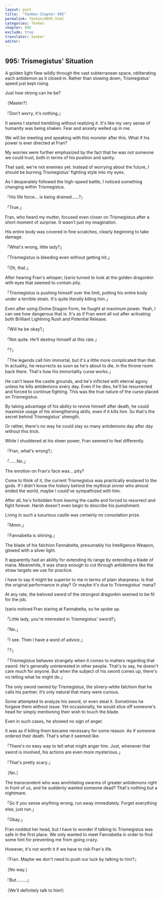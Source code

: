```yaml
---
layout: post
title:  "TenKen Chapter 995"
permalink: Tenken/0995.html
categories: TenKen
chapter: 995
exclude: true
translator: Seeker
editor: 
---
```

<h2>995: Trismegistus' Situation</h2>

A golden light flew wildly through the vast subterranean space, obliterating each antidemon as it closed in. Rather than slowing down, Trismegistus' speed just kept rising.

Just how strong can he be?

（Master?）

『Don't worry, it's nothing.』

It seems I started trembling without realizing it. It's like my very sense of humanity was being shaken. Fear and anxiety welled up in me.

We will be meeting and speaking with this monster after this. What if his power is ever directed at Fran?

My worries were further emphasized by the fact that he was not someone we could trust, both in terms of his position and sanity.

That said, we're not enemies yet. Instead of worrying about the future, I should be burning Trismegistus' fighting style into my eyes.

As I desperately followed the high-speed battle, I noticed something changing within Trismegistus.

『His life force… is being drained……?』

「True.」

Fran, who heard my mutter, focused even closer on Trismegistus after a short moment of surprise. It wasn't just my imagination.

His entire body was covered in fine scratches, clearly beginning to take damage.

「What's wrong, little lady?」

「Trismegistus is bleeding even without getting hit.」

「Oh, that.」

After hearing Fran's whisper, Izario turned to look at the golden dragonkin with eyes that seemed to contain pity.

「Trismegistus is pushing himself over the limit, putting his entire body under a terrible strain. It's quite literally killing him.」

Even after using Divine Dragon Form, he fought at maximum power. Yeah, I can see how dangerous that is. It's as if Fran went all out after activating both Brilliant Lightning Rush and Potential Release.

「Will he be okay?」

「Not quite. He'll destroy himself at this rate.」

「?」

「The legends call him immortal, but it's a little more complicated than that. In actuality, he resurrects as soon as he's about to die, in the throne room back there. That's how his immortality curse works.」

He can't leave the castle grounds, and he's inflicted with eternal agony unless he kills antidemons every day. Even if he dies, he'll be resurrected and forced to continue fighting. This was the true nature of the curse placed on Trismegistus.

By taking advantage of his ability to revive himself after death, he could maximize usage of his strengthening skills, even if it kills him. So that's the secret behind Trismegistus' strength.

Or rather, there's no way he could slay so many antidemons day after day without this trick.

While I shuddered at his sheer power, Fran seemed to feel differently.

『Fran, what's wrong?』

「……Nn.」

The emotion on Fran's face was… pity?

Come to think of it, the current Trismegistus was practically enslaved to the gods. If I didn't know the history behind the mythical sinner who almost ended the world, maybe I could've sympathized with him.

After all, he's forbidden from leaving the castle and forced to resurrect and fight forever. Harsh doesn't even begin to describe his punishment.

Living in such a luxurious castle was certainly no consolation prize.

「Mmm.」

『Fannabelta is shining.』

The blade of his falchion Fannabelta, presumably his Intelligence Weapon, glowed with a silver light.

It apparently had an ability for extending its range by extending a blade of mana. Meanwhile, it was sharp enough to cut through antidemons like the straw targets we use for practice.

I have to say it might be superior to me in terms of plain sharpness. Is that the original performance in play? Or maybe it's due to Trismegistus' mana?

At any rate, the beloved sword of the strongest dragonkin seemed to be fit for the job.

Izario noticed Fran staring at Fannabelta, so he spoke up.

「Little lady, you're interested in Trismegistus' sword?」

「Nn.」

「I see. Then I have a word of advice.」

「?」

「Trismegistus behaves strangely when it comes to matters regarding that sword. He's generally uninterested in other people. That's to say, he doesn't care much for anyone. But when the subject of his sword comes up, there's no telling what he might do.」

The only sword owned by Trismegistus, the silvery-white falchion that he calls his partner. It’s only natural that many were curious.

Some attempted to analyze his sword, or even steal it. Sometimes he forgave them without issue. Yet occasionally, he would slice off someone's head for simply mentioning their wish to touch the blade.

Even in such cases, he showed no sign of anger.

It was as if killing them became necessary for some reason. As if someone ordered their death. That's what it seemed like.

「There's no easy way to tell what might anger him. Just, whenever that sword is involved, his actions are even more mysterious.」

『That's pretty scary.』

（Nn.）

The transcendent who was annihilating swarms of greater antidemons right in front of us, and he suddenly wanted someone dead? That's nothing but a nightmare.

「So if you sense anything wrong, run away immediately. Forget everything else, just run.」

「Okay.」

Fran nodded her head, but I have to wonder if talking to Trismegistus was safe in the first place. We only wanted to meet Fannabelta in order to find some hint for preventing me from going crazy.

However, it's not worth it if we have to risk Fran's life.

『Fran. Maybe we don't need to push our luck by talking to him?』

（No way.）

『But………』

（We'll definitely talk to him!）




